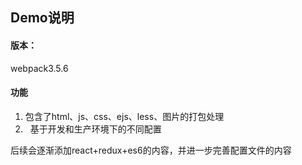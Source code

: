 ## Demo说明
#### 版本：
webpack3.5.6
#### 功能
1.   包含了html、js、css、ejs、less、图片的打包处理
2.   基于开发和生产环境下的不同配置

后续会逐渐添加react+redux+es6的内容，并进一步完善配置文件的内容
